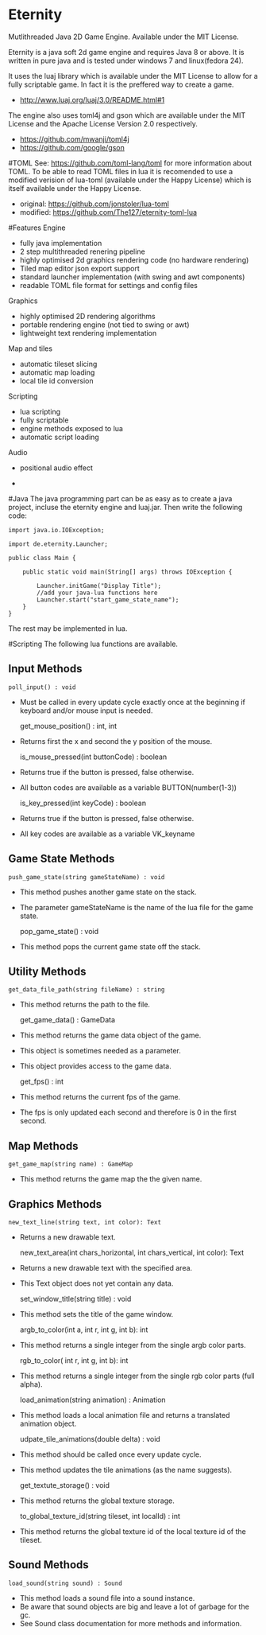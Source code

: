 # Eternity
Mutlithreaded Java 2D Game Engine.
Available under the MIT License.

Eternity is a java soft 2d game engine and requires Java 8 or above.
It is written in pure java and is tested under windows 7 and linux(fedora 24).

It uses the luaj library which is available under the MIT License to allow for a fully scriptable game. In fact it is the preffered way to create a game.
- http://www.luaj.org/luaj/3.0/README.html#1

The engine also uses toml4j and gson which are available under the MIT License and the Apache License Version 2.0 respectively.
- https://github.com/mwanji/toml4j
- https://github.com/google/gson

#TOML
See: https://github.com/toml-lang/toml for more information about TOML.
To be able to read TOML files in lua it is recomended to use a modified verision of lua-toml (available under the Happy License) which is itself available under the Happy License.
- original: https://github.com/jonstoler/lua-toml
- modified: https://github.com/The127/eternity-toml-lua

#Features
Engine
- fully java implementation
- 2 step multithreaded renering pipeline
- highly optimised 2d graphics rendering code (no hardware rendering)
- Tiled map editor json export support
- standard launcher implementation (with swing and awt components)
- readable TOML file format for settings and config files

Graphics
- highly optimised 2D rendering algorithms
- portable rendering engine (not tied to swing or awt)
- lightweight text rendering implementation

Map and tiles
- automatic tileset slicing
- automatic map loading
- local tile id conversion

Scripting
- lua scripting
- fully scriptable
- engine methods exposed to lua
- automatic script loading

Audio
- positional audio effect

-
#Java
The java programming part can be as easy as to create a java project, incluse the eternity engine and luaj.jar.
Then write the following code:

	import java.io.IOException;
	
	import de.eternity.Launcher;
	
	public class Main {
	
		public static void main(String[] args) throws IOException {
			
			Launcher.initGame("Display Title");
			//add your java-lua functions here
			Launcher.start("start_game_state_name");
		}
	}

The rest may be implemented in lua.

#Scripting
The following lua functions are available.

Input Methods
-

	poll_input() : void
	
- Must be called in every update cycle exactly once at the beginning if keyboard and/or mouse input is needed.

	get_mouse_position() : int, int
	
- Returns first the x and second the y position of the mouse.

	is_mouse_pressed(int buttonCode) : boolean
	
- Returns true if the button is pressed, false otherwise.
- All button codes are available as a variable BUTTON(number(1-3))

	is_key_pressed(int keyCode) : boolean
	
- Returns true if the button is pressed, false otherwise.
- All key codes are available as a variable VK_keyname

Game State Methods
-

	push_game_state(string gameStateName) : void
	
- This method pushes another game state on the stack.
- The parameter gameStateName is the name of the lua file for the game state.

	pop_game_state() : void
	
- This method pops the current game state off the stack.

Utility Methods
-

	get_data_file_path(string fileName) : string
- This method returns the path to the file.

	get_game_data() : GameData
- This method returns the game data object of the game.
- This object is sometimes needed as a parameter.
- This object provides access to the game data.

	get_fps() : int
- This method returns the current fps of the game.
- The fps is only updated each second and therefore is 0 in the first second.

Map Methods
-

	get_game_map(string name) : GameMap
- This method returns the game map the the given name.

Graphics Methods
-

	new_text_line(string text, int color): Text
- Returns a new drawable text.

	new_text_area(int chars_horizontal, int chars_vertical, int color): Text
- Returns a new drawable text with the specified area.
- This Text object does not yet contain any data.

	set_window_title(string title) : void
- This method sets the title of the game window.

	argb_to_color(int a, int r, int g, int b): int
- This method returns a single integer from the single argb color parts.

	rgb_to_color( int r, int g, int b): int
- This method returns a single integer from the single rgb color parts (full alpha).

	load_animation(string animation) : Animation
- This method loads a local animation file and returns a translated animation object.

	udpate_tile_animations(double delta) : void
- This method should be called once every update cycle.
- This method updates the tile animations (as the name suggests).

	get_textute_storage() : void
- This method returns the global texture storage.

	to_global_texture_id(string tileset, int localId) : int
- This method returns the global texture id of the local texture id of the tileset.

Sound Methods
-

	load_sound(string sound) : Sound
- This method loads a sound file into a sound instance.
- Be aware that sound objects are big and leave a lot of garbage for the gc.
- See Sound class documentation for more methods and information.
